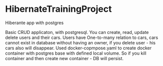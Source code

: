 # HibernateTrainingProject
Hiberante app with postgres

Basic CRUD applicaton, with postgresql. You can create, read, update delete users and their cars.
Users have One-to-many relation to cars, cars cannot exist in database without having an owner, if you delete user - his cars also will disappear.
Used docker-copmpose.yaml to create docker container with postgres base with defined local volume. So if you kill container and then create new container - DB will persist.
